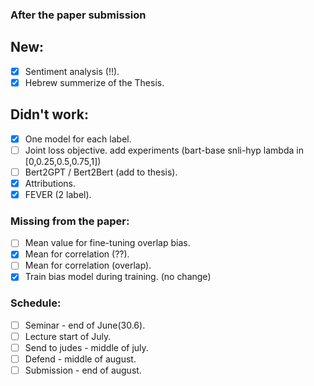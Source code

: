 ### After the paper submission

## New:
- [X] Sentiment analysis (!!).
- [X] Hebrew summerize of the Thesis.

## Didn't work:
- [X] One model for each label.
- [ ] Joint loss objective. add experiments (bart-base snli-hyp lambda in [0,0.25,0.5,0.75,1])
- [ ] Bert2GPT / Bert2Bert (add to thesis).
- [X] Attributions.
- [X] FEVER (2 label).

### Missing from the paper:
- [ ] Mean value for fine-tuning overlap bias.
- [X] Mean for correlation (??).
- [ ] Mean for correlation (overlap).
- [X] Train bias model during training. (no change)

### Schedule:
- [ ] Seminar - end of June(30.6).
- [ ] Lecture start of July.
- [ ] Send to judes - middle of july.
- [ ] Defend - middle of august.
- [ ] Submission - end of august.
